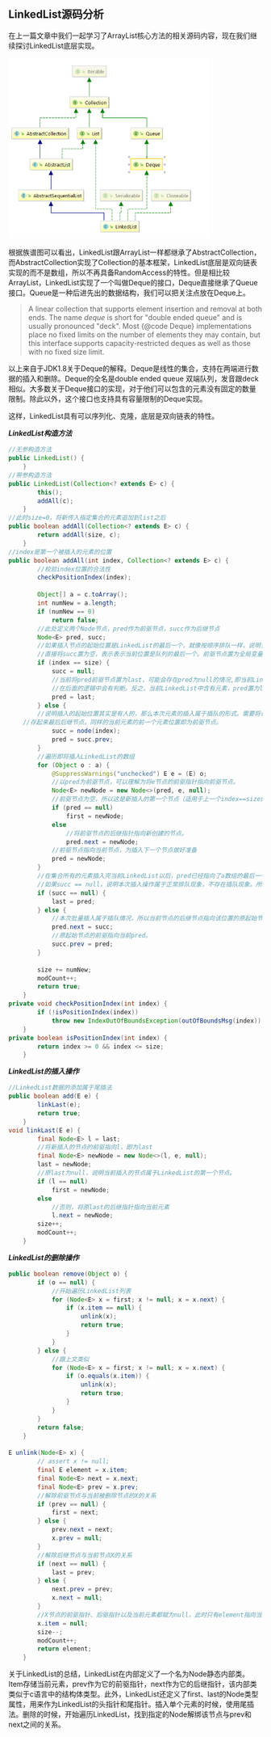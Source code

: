 ## LinkedList源码分析

在上一篇文章中我们一起学习了ArrayList核心方法的相关源码内容，现在我们继续探讨LinkedList底层实现。

<img src="../../resource/pictures/LinkedList.png" alt="linkedList" style="zoom:75%;" />

根据族谱图可以看出，LinkedList跟ArrayList一样都继承了AbstractCollection，而AbstractCollection实现了Collection的基本框架，LinkedList底层是双向链表实现的而不是数组，所以不再具备RandomAccess的特性。但是相比较ArrayList，LinkedList实现了一个叫做Deque的接口，Deque直接继承了Queue接口。Queue是一种后进先出的数据结构，我们可以把关注点放在Deque上。

>A linear collection that supports element insertion and removal at
 both ends.  The name <i>deque</i> is short for "double ended queue"
 and is usually pronounced "deck".  Most {@code Deque}
 implementations place no fixed limits on the number of elements
  they may contain, but this interface supports capacity-restricted
 deques as well as those with no fixed size limit.

以上来自于JDK1.8关于Deque的解释。Deque是线性的集合，支持在两端进行数据的插入和删除。Deque的全名是double ended queue 双端队列，发音跟deck相似。大多数关于Deque接口的实现，对于他们可以包含的元素没有固定的数量限制。除此以外，这个接口也支持具有容量限制的Deque实现。

这样，LinkedList具有可以序列化、克隆，底层是双向链表的特性。

***LinkedList构造方法***

```java
//无参构造方法
public LinkedList() {
    }
//带参构造方法
public LinkedList(Collection<? extends E> c) {
        this();
        addAll(c);
    }
//此时size=0，将新传入指定集合的元素追加到list之后
public boolean addAll(Collection<? extends E> c) {
        return addAll(size, c);
    }
//index是第一个被插入的元素的位置
public boolean addAll(int index, Collection<? extends E> c) {
        //校验index位置的合法性
    	checkPositionIndex(index);

        Object[] a = c.toArray();
        int numNew = a.length;
        if (numNew == 0)
            return false;
		//此处定义两个Node节点，pred作为前驱节点，succ作为后继节点
        Node<E> pred, succ;
        //如果插入节点的起始位置是LinkedList的最后一个，就像按顺序排队一样，说明当前位置后面没有别人。
    	//直接将succ置为空，表示表示当前位置是队列的最后一个。前驱节点置为全局变量的last节点。
        if (index == size) {
            succ = null;
            //当前将pred前驱节点置为last，可能会存在pred为null的情况,即当前LinkedList一个元素都没有
            //在后面的逻辑中会有判断。反之，当前LinkedList中含有元素，pred置为last无可厚非。
            pred = last;
        } else {
        //说明插入的起始位置其实是有人的，那么本次元素的插入属于插队的形式。需要将该位置原来的元素保			
	//存起来最后后继节点。同样的当前元素的前一个元素位置即为前驱节点。
            succ = node(index);
            pred = succ.prev;
        }
        //遍历即将插入LinkedList的数组
        for (Object o : a) {
            @SuppressWarnings("unchecked") E e = (E) o;
            //以pred为前驱节点，可以理解为将e节点的前驱指针指向前驱节点。
            Node<E> newNode = new Node<>(pred, e, null);
            //前驱节点为空，所以这是新插入的第一个节点（适用于上一个index==size的判断）
            if (pred == null)
                first = newNode;
            else
                //将前驱节点的后继指针指向新创建的节点。
                pred.next = newNode;
            //前驱节点指向当前节点，为插入下一个节点做好准备
            pred = newNode;
        }
		//在集合所有的元素插入完当前LinkedList以后，pred已经指向了a数组的最后一个元素。
        //如果succ == null，说明本次插入操作属于正常排队现象，不存在插队现象。所以pred指向的元素即为LinkedList的最后一个节点。
        if (succ == null) {
            last = pred;
        } else {
            //本次批量插入属于插队情况，所以当前节点的后继节点指向该位置的原起始节点succ
            pred.next = succ;
            //原起始节点的前驱指向当前pred。
            succ.prev = pred;
        }
		
        size += numNew;
        modCount++;
        return true;
    }
private void checkPositionIndex(int index) {
        if (!isPositionIndex(index))
            throw new IndexOutOfBoundsException(outOfBoundsMsg(index));
    }
private boolean isPositionIndex(int index) {
        return index >= 0 && index <= size;
    }
```



***LinkedList的插入操作***

```java
//LinkedList数据的添加属于尾插法
public boolean add(E e) {
        linkLast(e);
        return true;
    }
void linkLast(E e) {
        final Node<E> l = last;
    	//将新插入的节点的前驱指向l，即为last
        final Node<E> newNode = new Node<>(l, e, null);
        last = newNode;
        //原last为null，说明当前插入的节点属于LinkedList的第一个节点。
        if (l == null)
            first = newNode;
        else
            //否则，将原last的后继指针指向当前元素
            l.next = newNode;
        size++;
        modCount++;
    }
```

***LinkedList的删除操作***

```java
public boolean remove(Object o) {
        if (o == null) {
            //开始遍历LinkedList列表
            for (Node<E> x = first; x != null; x = x.next) {
                if (x.item == null) {
                    unlink(x);
                    return true;
                }
            }
        } else {
            //跟上文类似
            for (Node<E> x = first; x != null; x = x.next) {
                if (o.equals(x.item)) {
                    unlink(x);
                    return true;
                }
            }
        }
        return false;
    }

E unlink(Node<E> x) {
        // assert x != null;
        final E element = x.item;
        final Node<E> next = x.next;
        final Node<E> prev = x.prev;
		//解除前驱节点与当前被删除节点的X的关系 
        if (prev == null) {
            first = next;
        } else {
            prev.next = next;
            x.prev = null;
        }
		//解除后继节点与当前节点X的关系
        if (next == null) {
            last = prev;
        } else {
            next.prev = prev;
            x.next = null;
        }
        //X节点的前驱指针、后驱指针以及当前元素都赋为null，此时只有element指向当前被删除节点。
        x.item = null;
        size--;
        modCount++;
        return element;
    }
```

关于LinkedList的总结，LinkedList在内部定义了一个名为Node静态内部类。Item存储当前元素，prev作为它的前驱指针，next作为它的后继指针，该内部类类似于c语言中的结构体类型。此外，LinkedList还定义了first、last的Node类型属性，用来作为LinkedList的头指针和尾指针。插入单个元素的时候，使用尾插法。删除的时候，开始遍历LinkedList，找到指定的Node解绑该节点与prev和next之间的关系。
